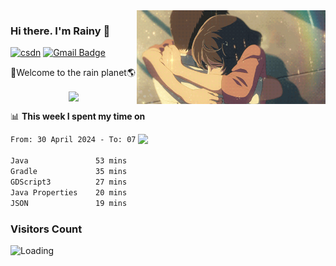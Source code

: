 <img  align='right' height="150" src="https://github.com/LikeRainDay/LikeRainDay/blob/master/pic/img_rain_1.gif?raw=true">



### Hi there. I'm Rainy :lemon:

[![csdn](https://img.shields.io/badge/-csdn-c14438?style=flat-square&logo=c&logoColor=white)](https://blog.csdn.net/qq_15807167)
[![Gmail Badge](https://img.shields.io/badge/-gmail-c14438?style=flat-square&logo=Gmail&logoColor=white&link=mailto:houshuai0816@gmail.com)](mailto:houshuai0816@gmail.com)

🚀Welcome to the rain planet🌎

<center>
<img align='center'  src="https://source.unsplash.com/user/rainyhehe/likes">
</center>

📊 **This week I spent my time on**

<img align='right'   width="300" src="https://github-readme-stats.vercel.app/api?username=LikeRainDay&show_icons=true&title_color=fff&icon_color=79ff97&text_color=9f9f9f&bg_color=151515&count_private=true">

<!--START_SECTION:waka-->

```txt
From: 30 April 2024 - To: 07 May 2024

Java               53 mins         ███████▒░░░░░░░░░░░░░░░░░   28.79 %
Gradle             35 mins         ████▓░░░░░░░░░░░░░░░░░░░░   19.22 %
GDScript3          27 mins         ███▓░░░░░░░░░░░░░░░░░░░░░   14.64 %
Java Properties    20 mins         ██▓░░░░░░░░░░░░░░░░░░░░░░   10.89 %
JSON               19 mins         ██▓░░░░░░░░░░░░░░░░░░░░░░   10.21 %
```

<!--END_SECTION:waka-->

### Visitors Count
<img align="left" src = "https://profile-counter.glitch.me/LikeRainDay/count.svg" alt ="Loading">
